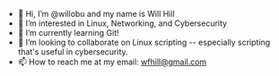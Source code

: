 - 👋 Hi, I’m @willobu and my name is Will Hill
- 👀 I’m interested in Linux, Networking, and Cybersecurity
- 🌱 I’m currently learning Git!
- 💞️ I’m looking to collaborate on Linux scripting -- especially scripting that's useful in cybersecurity.
- 📫 How to reach me at my email: wfhill@gmail.com

<!---
willobu/willobu is a ✨ special ✨ repository because its `README.md` (this file) appears on your GitHub profile.
You can click the Preview link to take a look at your changes.
--->
